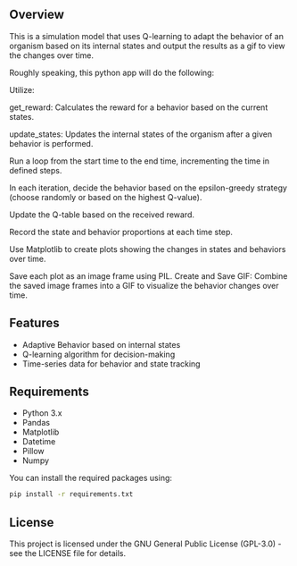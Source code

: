## Overview

This is a simulation model that uses Q-learning to adapt the behavior of an organism based on its internal states and output the results as a gif to view the changes over time.

Roughly speaking, this python app will do the following:

Utilize:

get_reward: Calculates the reward for a behavior based on the current states.

update_states: Updates the internal states of the organism after a given behavior is performed.

Run a loop from the start time to the end time, incrementing the time in defined steps.

In each iteration, decide the behavior based on the epsilon-greedy strategy (choose randomly or based on the highest Q-value).

Update the Q-table based on the received reward.

Record the state and behavior proportions at each time step.

Use Matplotlib to create plots showing the changes in states and behaviors over time.

Save each plot as an image frame using PIL. 
Create and Save GIF: Combine the saved image frames into a GIF to visualize the behavior changes over time.


## Features

- Adaptive Behavior based on internal states
- Q-learning algorithm for decision-making
- Time-series data for behavior and state tracking

## Requirements

- Python 3.x
- Pandas
- Matplotlib
- Datetime
- Pillow
- Numpy

You can install the required packages using:

```bash
pip install -r requirements.txt
```

## License

This project is licensed under the GNU General Public License (GPL-3.0) - see the LICENSE file for details.

